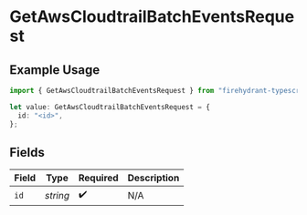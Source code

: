 # GetAwsCloudtrailBatchEventsRequest

## Example Usage

```typescript
import { GetAwsCloudtrailBatchEventsRequest } from "firehydrant-typescript-sdk/models/operations";

let value: GetAwsCloudtrailBatchEventsRequest = {
  id: "<id>",
};
```

## Fields

| Field              | Type               | Required           | Description        |
| ------------------ | ------------------ | ------------------ | ------------------ |
| `id`               | *string*           | :heavy_check_mark: | N/A                |